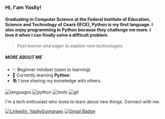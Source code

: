 ###  Hi, I'am Yaslly! 

#### Graduating in Computer Science at the Federal Institute of Education, Science and Technology of Ceará (IFCE), Python is my first language. I also enjoy programming in Python because they challenge me more. I love it when I can finally solve a difficult problem.
>*Fast learner and eager to explore new technologies.*

##### MORE ABOUT ME
  
- ✨ Beginner mindset (open to learning)
- 🌱 Currently learning **Python**
- 📚 I love sharing my knowledge with others.

![languages](https://img.shields.io/static/v1?label=&message=languages:&color=111&style=flat-square)
![python](https://img.shields.io/static/v1?logo=python&label=&message=python&color=36465D&logoColor=AAA&style=flat-square&link=)
![tools](https://img.shields.io/static/v1?label=&message=tools:&color=111&style=flat-square)
![git](https://img.shields.io/static/v1?logo=git&label=&message=git&color=36465D&logoColor=AAA&style=flat-square)
&nbsp;&nbsp;&nbsp;

I'm a tech enthusiast who loves to learn about new things. Connect with me.

[![Linkedin: YasllyGuimaraes](https://img.shields.io/badge/-YasllyGuimaraes-blue?style=flat-square&logo=Linkedin&logoColor=white&link=https://www.linkedin.com/in/yaslly-guimar%C3%A3es-59bbb3239/)](https://www.linkedin.com/in/yaslly-guimar%C3%A3es-59bbb3239/)
[![Gmail Badge](https://img.shields.io/badge/-guimaraesyaslly@gmail.com-d14836?style=flat-square&logo=Gmail&logoColor=white&link=mailto:guimaraesyaslly@gmail.com)](mailto:guimaraesyaslly@gmail.com)
